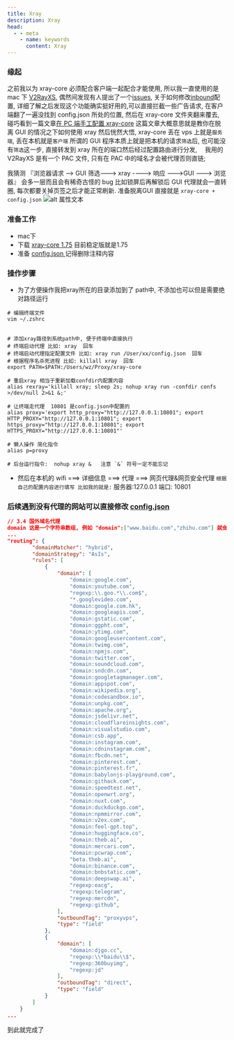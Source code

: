 ```yaml
---
title: Xray
description: Xray
head:
  - - meta
    - name: keywords
      content: Xray
---
```


### 缘起

之前我以为 xray-core 必须配合客户端一起配合才能使用, 所以我一直使用的是 mac 下 [V2RayXS](https://github.com/tzmax/V2RayXS), 偶然间发现有人提出了一个[issues](https://github.com/tzmax/V2RayXS/issues/52), 关于如何修改[inbound](https://xtls.github.io/config/inbound.html)配置, 详细了解之后发现这个功能确实挺好用的,可以直接拦截一些广告请求, 在客户端翻了一遍没找到 config.json 所处的位置, 然后在 xray-core 文件夹翻来覆去, 碰巧看到一篇文章[在 PC 端手工配置 xray-core](https://xtls.github.io/document/level-0/ch08-xray-clients.html#_8-3-%E9%99%84%E5%8A%A0%E9%A2%98-1-%E5%9C%A8-pc-%E7%AB%AF%E6%89%8B%E5%B7%A5%E9%85%8D%E7%BD%AE-xray-core)
这篇文章大概意思就是教你在脱离 GUI 的情况之下如何使用 xray 然后恍然大悟, xray-core 丢在 vps 上就是`服务端`, 丢在本机就是`客户端`
所谓的 GUI 程序本质上就是把本机的请求`筛选`后, 也可能没有`筛选`这一步, 直接转发到 xray 所在的端口然后经过配置路由进行分发, 　我用的 V2RayXS 是有一个 PAC 文件, 只有在 PAC 中的域名才会被代理否则直链;

我猜测 『浏览器请求 --> GUI 筛选---> xray ----> 响应 --->GUI ---> 浏览器』 会多一层而且会有稀奇古怪的 bug 比如锁屏后再解锁后 GUI 代理就会一直转圈, 每次都要关掉页签之后才能正常刷新. 准备脱离GUI 直接就是 ` xray-core + config.json `
![alt 属性文本](/images/xray-router.png)

### 准备工作
- mac下
- 下载 [xray-core 1.75](https://github.com/XTLS/Xray-core/releases/tag/v1.7.5) 目前稳定版就是1.75
- 准备 [config.json ](https://xtls.github.io/document/level-0/ch08-xray-clients.html#_8-3-%E9%99%84%E5%8A%A0%E9%A2%98-1-%E5%9C%A8-pc-%E7%AB%AF%E6%89%8B%E5%B7%A5%E9%85%8D%E7%BD%AE-xray-core) 记得删除注释内容


### 操作步骤
- 为了方便操作我把xray所在的目录添加到了 path中, 不添加也可以但是需要绝对路径运行
```shell
# 编辑终端文件
vim ~/.zshrc


# 添加xray路径到系统path中, 便于终端中直接执行
# 终端启动代理 比如: xray  回车
# 终端启动代理指定配置文件 比如: xray run /User/xx/config.json  回车
# 根据程序名杀死进程 比如: killall xray  回车
export PATH=$PATH:/Users/wz/Proxy/xray-core

# 重启xray 相当于重新加载confdir内配置内容
alias rexray='killall xray; sleep 2s; nohup xray run -confdir confs >/dev/null 2>&1 &;'

# 让终端走代理  10801 是config.json中配置的
alias proxy='export http_proxy="http://127.0.0.1:10801"; export HTTP_PROXY="http://127.0.0.1:10801"; export https_proxy="http://127.0.0.1:10801"; export HTTPS_PROXY="http://127.0.0.1:10801"'

# 懒人操作 简化指令
alias p=proxy

# 后台运行指令:  nohup xray &   注意 `&` 符号一定不能忘记

```
- 然后在本机的  wifi  ===> 详细信息 ===> 代理 ===> 网页代理&网页安全代理 
`根据自己的配置内容进行填写 比如我的就是:`
服务器:127.0.0.1
端口: 10801

### 后续遇到没有代理的网站可以直接修改 [config.json](https://xtls.github.io/document/level-0/ch08-xray-clients.html#_8-3-%E9%99%84%E5%8A%A0%E9%A2%98-1-%E5%9C%A8-pc-%E7%AB%AF%E6%89%8B%E5%B7%A5%E9%85%8D%E7%BD%AE-xray-core)
```json
// 3.4 国外域名代理 
domain 这是一个字符串数组, 例如 "domain":["www.baidu.com","zhihu.com"] 就会让百度和知乎走代理了, 其他的配置同理
...
"routing": {
        "domainMatcher": "hybrid",
        "domainStrategy": "AsIs",
        "rules": [
            {
                "domain": [
                    "domain:google.com",
                    "domain:youtube.com",
                    "regexp:\\.goo.*\\.com$",
                    "*.googlevideo.com",
                    "domain:google.com.hk",
                    "domain:googleapis.com",
                    "domain:gstatic.com",
                    "domain:ggpht.com",
                    "domain:ytimg.com",
                    "domain:googleusercontent.com",
                    "domain:twimg.com",
                    "domain:npmjs.com",
                    "domain:twitter.com",
                    "domain:soundcloud.com",
                    "domain:sndcdn.com",
                    "domain:googletagmanager.com",
                    "domain:appspot.com",
                    "domain:wikipedia.org",
                    "domain:codesandbox.io",
                    "domain:unpkg.com",
                    "domain:apache.org",
                    "domain:jsdelivr.net",
                    "domain:cloudflareinsights.com",
                    "domain:visualstudio.com",
                    "domain:csb.app",
                    "domain:instagram.com",
                    "domain:cdninstagram.com",
                    "domain:fbcdn.net",
                    "domain:pinterest.com",
                    "domain:pinterest.fr",
                    "domain:babylonjs-playground.com",
                    "domain:githack.com",
                    "domain:speedtest.net",
                    "domain:openwrt.org",
                    "domain:nuxt.com",
                    "domain:duckduckgo.com",
                    "domain:npmmirror.com",
                    "domain:v2ex.com",
                    "domain:feel-gpt.top",
                    "domain:huggingface.co",
                    "domain:theb.ai",
                    "domain:mercari.com",
                    "domain:pcwrap.com",
                    "beta.theb.ai",
                    "domain:binance.com",
                    "domain:bnbstatic.com",
                    "domain:deepswap.ai",
                    "regexp:eacg",
                    "regexp:telegram",
                    "regexp:mercdn",
                    "regexp:github",
                ],
                "outboundTag": "proxyvps",
                "type": "field"
            },
            {
                "domain": [
                    "domain:djgo.cc",
                    "regexp:\\*baidu\\$",
                    "regexp:360buyimg",
                    "regexp:jd"
                ],
                "outboundTag": "direct",
                "type": "field"
            }
        ]
    }
...

```

到此就完成了




